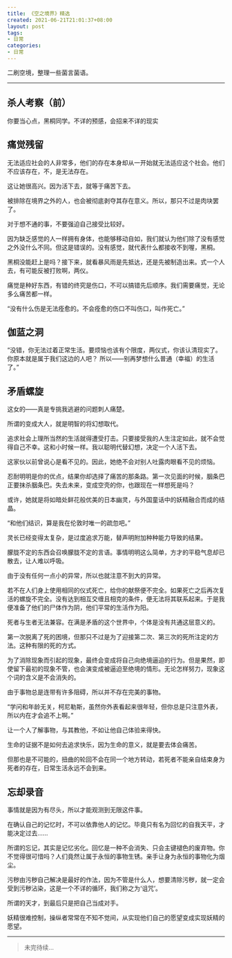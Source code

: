 ```yaml
---
title: 《空之境界》精选
created: 2021-06-21T21:01:37+08:00
layout: post
tags:
- 日常
categories:
- 日常
---
```


二刷空境，整理一些菌言菌语。

<!--more-->

----

## 杀人考察（前）

你要当心点，黑桐同学。不详的预感，会招来不详的现实

## 痛觉残留

无法适应社会的人非常多，他们的存在本身却从一开始就无法适应这个社会。他们不应该存在，不，是无法存在。

这让她很高兴。因为活下去，就等于痛苦下去。

被排除在境界之外的人，也会被彻底剥夺其存在意义。所以，那只不过是肉块罢了。

对于想不通的事，不要强迫自己接受比较好。

因为缺乏感觉的人一样拥有身体，也能够移动自如，我们就认为他们除了没有感觉之外没什么不同。但这是错误的。没有感觉，就代表什么都接收不到喔，黑桐。

黑桐没能赶上是吗？接下来，就看暴风雨是先抵达，还是先被制造出来。式一个人去，有可能反被打败啊，两仪。

痛觉是种好东西，有错的终究是伤口，不可以搞错先后顺序。我们需要痛觉，无论多么痛苦都一样。

“没有什么伤是无法痊愈的。不会痊愈的伤口不叫伤口，叫作死亡。”

## 伽蓝之洞

“没错，你无法过着正常生活。要烦恼也该有个限度，两仪式，你该认清现实了。你原本就是属于我们这边的人吧？ 所以——别再梦想什么普通（幸福）的生活了。”

## 矛盾螺旋

这女的——真是专挑我逃避的问题刺人痛楚。

所谓的变成大人，就是明智的将幻想取代。

追求社会上理所当然的生活就得遭受打击。只要接受我的人生注定如此，就不会觉得自己不幸。这和小时候一样。我以聪明代替幻想，决定一个人活下去。

这家伙以前曾说心是看不见的。因此，她绝不会对别人吐露肉眼看不见的烦恼。

忍耐明明是你的优点，结果你却选择了痛苦的那条路。第一次见面的时候，胭条巴正要抹杀胭条巴。失去未来，变成空壳的你，也跟现在一样想死是吗？

或许，她就是将如暗处鲜花般优美的日本幽灵，与外国童话中的妖精融合而成的结晶。

“和他们结识，算是我在伦敦时唯一的疏忽吧。”

灵长已经变得太复杂，是过度追求万能，替声明附加种种能力导致的结果。

朦胧不定的东西会召唤朦胧不定的言语。事情明明这么简单，方才的平稳气息却已散去，让人难以呼吸。

由于没有任何一点小的异常，所以也就注意不到大的异常。

若不在人们身上使用相同的仪式死亡，给你的献祭便不完全。如果死亡之后再次复活的螺旋不完全。没有达到相互交缠且相克的条件，便无法将其联系起来。于是我便准备了他们的尸体作为阴，他们平常的生活作为阳。

死者与生者无法兼容。在满是矛盾的这个世界中，个体是没有共通这层意义的。

第一次脱离了死的困境，但那只不过是为了迎接第二次、第三次的死所注定的方法。这种有限的死的方式。

为了消除现象而引起的现象，最终会变成将自己向绝境逼迫的行为。但是果然，即使留下最初的现象不管，也会演变成被逼迫至绝境的情形。无论怎样努力，现象这个词的含义是不会消失的。

由于事物总是连带有许多阻碍，所以并不存在完美的事物。

“学问和年龄无关，柯尼勒斯，虽然你外表看起来很年轻，但你总是只注意外表，所以内在才会追不上啊。”

让一个人了解事物，与其教他，不如让他自己体验来得快。

生命的证据不是如何去追求快乐，因为生命的意义，就是要去体会痛苦。

但那也是不可能的，扭曲的轮回不会在同一个地方转动，若死者不能亲自结束身为死者的存在，日常生活永远不会到来。

## 忘却录音

事情就是因为有尽头，所以才能观测到无限这件事。

在确认自己的记忆时，不可以依靠他人的记忆。毕竟只有名为回忆的自我天平，才能决定过去......

所谓的忘记，其实是记忆劣化。回忆是一种不会消失、只会主键褪色的废弃物。你不觉得很可惜吗？人们竟然让属于永恒的事物生锈。亲手让身为永恒的事物化为烟尘。

污秽由污秽自己解决是最好的作法，因为不管是什么人，想要清除污秽，就一定会受到污秽沾染，这是一个不详的循环，我们称之为‘诅咒’。

所谓的天才，到最后只是把自己当成对手。

妖精很难控制，操纵者常常在不知不觉间，从实现他们自己的愿望变成实现妖精的愿望。

----

> 未完待续...
